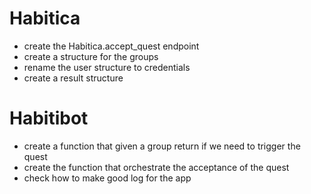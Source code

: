 # Habitica
* create the Habitica.accept_quest endpoint
* create a structure for the groups
* rename the user structure to credentials
* create a result structure

# Habitibot
* create a function that given a group return if we need to trigger the quest
* create the function that orchestrate the acceptance of the quest
* check how to make good log for the app
